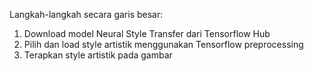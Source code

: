 Langkah-langkah secara garis besar:
1. Download model Neural Style Transfer dari Tensorflow Hub
2. Pilih dan load style artistik menggunakan Tensorflow preprocessing
3. Terapkan style artistik pada gambar
